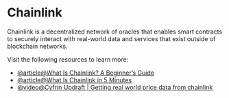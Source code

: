 # Chainlink

Chainlink is a decentralized network of oracles that enables smart contracts to securely interact with real-world data and services that exist outside of blockchain networks.

Visit the following resources to learn more:

- [@article@What Is Chainlink? A Beginner’s Guide](https://blog.chain.link/what-is-chainlink/)
- [@article@What Is Chainlink in 5 Minutes](https://www.gemini.com/cryptopedia/what-is-chainlink-and-how-does-it-work)
- [@video@Cyfrin Updraft | Getting real world price data from chainlink](https://updraft.cyfrin.io/courses/solidity/fund-me/getting-prices-from-chainlink)
